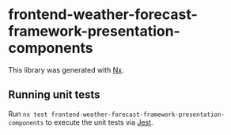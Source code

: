 # frontend-weather-forecast-framework-presentation-components

This library was generated with [Nx](https://nx.dev).

## Running unit tests

Run `nx test frontend-weather-forecast-framework-presentation-components` to execute the unit tests via [Jest](https://jestjs.io).
